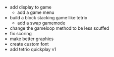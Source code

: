 - add display to game
    - add a game menu
- build a block stacking game like tetrio
    - add a swap gamemode
- change the gameloop method to be less scuffed
- fix scoring
- make better graphics
- create custom font
- add tetrio quickplay v1